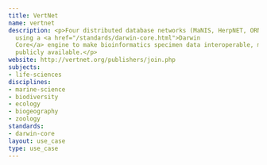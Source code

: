 ```yaml
---
title: VertNet
name: vertnet
description: <p>Four distributed database networks (MaNIS, HerpNET, ORNIS and FishNet)
  using a <a href="/standards/darwin-core.html">Darwin
  Core</a> engine to make bioinformatics specimen data interoperable, mappable and
  publicly available.</p>
website: http://vertnet.org/publishers/join.php
subjects:
- life-sciences
disciplines:
- marine-science
- biodiversity
- ecology
- biogeography
- zoology
standards:
- darwin-core
layout: use_case
type: use_case
---
```


